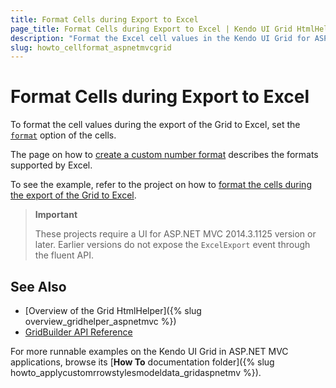 ```yaml
---
title: Format Cells during Export to Excel
page_title: Format Cells during Export to Excel | Kendo UI Grid HtmlHelper for ASP.NET MVC
description: "Format the Excel cell values in the Kendo UI Grid for ASP.NET MVC."
slug: howto_cellformat_aspnetmvcgrid
---
```


# Format Cells during Export to Excel

To format the cell values during the export of the Grid to Excel, set the [`format`](http://docs.telerik.com/kendo-ui/api/javascript/ooxml/workbook.html#configuration-sheets.rows.cells.format) option of the cells.

The page on how to [create a custom number format](https://support.office.com/en-us/article/Create-a-custom-number-format-78f2a361-936b-4c03-8772-09fab54be7f4) describes the formats supported by Excel.

To see the example, refer to the project on how to [format the cells during the export of the Grid to Excel](https://github.com/telerik/ui-for-aspnet-mvc-examples/tree/master/grid/cell-format-excel).

> **Important**
>
> These projects require a UI for ASP.NET MVC 2014.3.1125 version or later. Earlier versions do not expose the `ExcelExport` event through the fluent API.

## See Also

* [Overview of the Grid HtmlHelper]({% slug overview_gridhelper_aspnetmvc %})
* [GridBuilder API Reference](http://docs.telerik.com/aspnet-mvc/api/Kendo.Mvc.UI.Fluent/GridBuilder)

For more runnable examples on the Kendo UI Grid in ASP.NET MVC applications, browse its [**How To** documentation folder]({% slug howto_applycustomrrowstylesmodeldata_gridaspnetmv %}).
